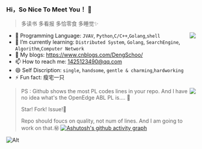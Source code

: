 ### Hi，So Nice To Meet You！ 👋

> 多读书 多看报 多恰零食 多睡觉✨

<img align="right" src="https://github-readme-stats.vercel.app/api?username=DengSchoo&show_icons=true&theme=tokyonight">

- 🔭 Programming Language: `JVAV`, `Python`,`C/C++`,`Golang`,`shell`
- 🌱 I’m currently learning: `Distributed System`, `Golang`, `SearchEngine`, `Algorithm`,`Computer Network`
- :notebook: My blogs: https://www.cnblogs.com/DengSchoo/
- 📫 How to reach me: 1425123490@qq.com
- 😄 Self Discription:  `single`, `handsome`, `gentle & charming`,`hardworking`
- ⚡ Fun fact: 瘦宅一只 



<img align="right" src="https://github-readme-stats.vercel.app/api/top-langs/?username=DengSchoo&layout=compact">

> PS : Github shows the most PL codes lines in your repo. And I have no idea what's the OpenEdge ABL PL is.... :pig2:
>
> Star! Fork! Issue!:anger:
>
> Repo should foucs on quality, not num of lines. And I am going to work on that.:secret:
[![Ashutosh's github activity graph](https://github-readme-activity-graph.cyclic.app/graph?username=DengSchoo&bg_color=3b3a41&color=4c9e95&line=624c9e&point=6e4117&area=true&hide_border=true)](https://github.com/ashutosh00710/github-readme-activity-graph)


![Alt](https://repobeats.axiom.co/api/embed/ad2eae98d37098a618d4e65a23e3223e6503627a.svg "Repobeats analytics image")
